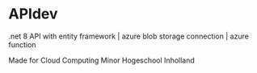 # APIdev

.net 8 API with entity framework | azure blob storage connection | azure function

Made for Cloud Computing Minor Hogeschool Inholland

